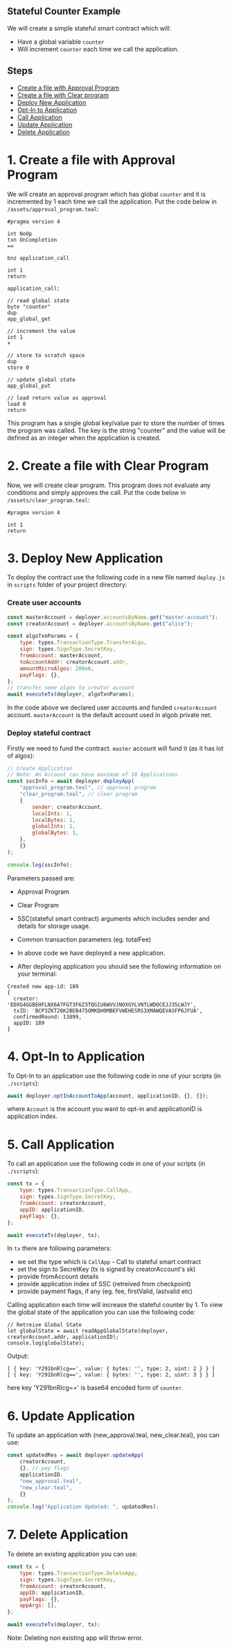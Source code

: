 ## Stateful Counter Example

We will create a simple stateful smart contract which will:

- Have a global variable `counter`
- Will increment `counter` each time we call the application.

## Steps

- [Create a file with Approval Program](https://github.com/scale-it/algo-builder/examples/stateful-counter/assets/approval_program.teal)
- [Create a file with Clear program](https://github.com/scale-it/algo-builder/examples/stateful-counter/assets/clear_program.teal)
- [Deploy New Application](https://github.com/scale-it/algo-builder/examples/stateful-counter/scripts/deploy.js)
- [Opt-In to Application](https://github.com/scale-it/algo-builder/examples/stateful-counter/scripts/deploy.js)
- [Call Application](https://github.com/scale-it/algo-builder/examples/stateful-counter/scripts//interaction_scripts/call_application.js)
- [Update Application](https://github.com/scale-it/algo-builder/examples/stateful-counter/scripts/interaction_scripts/update_application.js)
- [Delete Application](https://github.com/scale-it/algo-builder/examples/stateful-counter/scripts/interaction_scripts/delete_application.js)

# 1. Create a file with Approval Program

We will create an approval program which has global `counter` and it is incremented by 1 each time we call the application. Put the code below in `/assets/approval_program.teal`:

```
#pragma version 4

int NoOp
txn OnCompletion
==

bnz application_call

int 1
return

application_call:

// read global state
byte "counter"
dup
app_global_get

// increment the value
int 1
+

// store to scratch space
dup
store 0

// update global state
app_global_put

// load return value as approval
load 0
return

```

This program has a single global key/value pair to store the number of times the program was called. The key is the string "counter" and the value will be defined as an integer when the application is created.

# 2. Create a file with Clear Program

Now, we will create clear program. This program does not evaluate any conditions and simply approves the call. Put the code below in `/assets/clear_program.teal`:

```
#pragma version 4

int 1
return
```

# 3. Deploy New Application

To deploy the contract use the following code in a new file named `deploy.js` in `scripts` folder of your project directory:

### Create user accounts

```javascript
const masterAccount = deployer.accountsByName.get("master-account");
const creatorAccount = deployer.accountsByName.get("alice");

const algoTxnParams = {
	type: types.TransactionType.TransferAlgo,
	sign: types.SignType.SecretKey,
	fromAccount: masterAccount,
	toAccountAddr: creatorAccount.addr,
	amountMicroAlgos: 200e6,
	payFlags: {},
};
// transfer some algos to creator account
await executeTx(deployer, algoTxnParams);
```

In the code above we declared user accounts and funded `creatorAccount` account. `masterAccount` is the default account used in algob private net.

### Deploy stateful contract

Firstly we need to fund the contract. `master` account will fund it (as it has lot of algos):

```javascript
// Create Application
// Note: An Account can have maximum of 10 Applications.
const sscInfo = await deployer.deployApp(
	"approval_program.teal", // approval program
	"clear_program.teal", // clear program
	{
		sender: creatorAccount,
		localInts: 1,
		localBytes: 1,
		globalInts: 1,
		globalBytes: 1,
	},
	{}
);

console.log(sscInfo);
```

Parameters passed are:

- Approval Program
- Clear Program
- SSC(stateful smart contract) arguments which includes sender and details for storage usage.
- Common transaction parameters (eg. totalFee)

- In above code we have deployed a new application.

- After deploying application you should see the following information on your terminal:

```
Created new app-id: 189
{
  creator: 'EDXG4GGBEHFLNX6A7FGT3F6Z3TQGIU6WVVJNOXGYLVNTLWDOCEJJ35LWJY',
  txID: 'BCP3ZKT26K2BEB475OMKQHOMBEFVWEHESRS3XMAWQEVASFP6JFUA',
  confirmedRound: 13899,
  appID: 189
}
```

# 4. Opt-In to Application

To Opt-In to an application use the following code in one of your scripts (in `./scripts`):

```javascript
await deployer.optInAccountToApp(account, applicationID, {}, {});
```

where `Account` is the account you want to opt-in and applicationID is application index.

# 5. Call Application

To call an application use the following code in one of your scripts (in `./scripts`):

```javascript
const tx = {
	type: types.TransactionType.CallApp,
	sign: types.SignType.SecretKey,
	fromAccount: creatorAccount,
	appID: applicationID,
	payFlags: {},
};

await executeTx(deployer, tx);
```

In `tx` there are following parameters:

- we set the type which is `CallApp` - Call to stateful smart contract
- set the sign to SecretKey (tx is signed by creatorAccount's sk)
- provide fromAccount details
- provide application index of SSC (retreived from checkpoint)
- provide payment flags, if any (eg. fee, firstValid, lastvalid etc)

Calling application each time will increase the stateful counter by 1.
To view the global state of the application you can use the following code:

```
// Retreive Global State
let globalState = await readAppGlobalState(deployer, creatorAccount.addr, applicationID);
console.log(globalState);
```

Output:

```
[ { key: 'Y291bnRlcg==', value: { bytes: '', type: 2, uint: 2 } } ]
[ { key: 'Y291bnRlcg==', value: { bytes: '', type: 2, uint: 3 } } ]
```

here key 'Y291bnRlcg==' is base64 encoded form of `counter`.

# 6. Update Application

To update an application with (new_approval.teal, new_clear.teal), you can use:

```javascript
const updatedRes = await deployer.updateApp(
	creatorAccount,
	{}, // pay flags
	applicationID,
	"new_approval.teal",
	"new_clear.teal",
	{}
);
console.log("Application Updated: ", updatedRes);
```

# 7. Delete Application

To delete an existing application you can use:

```javascript
const tx = {
	type: types.TransactionType.DeleteApp,
	sign: types.SignType.SecretKey,
	fromAccount: creatorAccount,
	appID: applicationID,
	payFlags: {},
	appArgs: [],
};

await executeTx(deployer, tx);
```

Note: Deleting non existing app will throw error.
